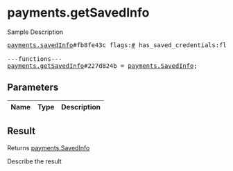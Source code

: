 # payments.getSavedInfo

Sample Description

<pre>
<a href="../constructor/payments.savedInfo">payments.savedInfo</a>#fb8fe43c flags:<a href="../type/#.md">#</a> has_saved_credentials:flags.1?<a href="../type/true.md">true</a> saved_info:flags.0?<a href="../type/PaymentRequestedInfo.md">PaymentRequestedInfo</a> = <a href="../type/payments.SavedInfo.md">payments.SavedInfo</a>;

---functions---
<a href="../method/payments.getSavedInfo.md">payments.getSavedInfo</a>#227d824b = <a href="../type/payments.SavedInfo.md">payments.SavedInfo</a>;
</pre>

## Parameters

| Name | Type | Description |
|------|:----:|-------------|

## Result

Returns <a href="../type/payments.SavedInfo.md">payments.SavedInfo</a>

Describe the result

